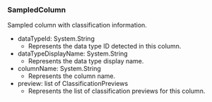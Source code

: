### SampledColumn
Sampled column with classification information.

- dataTypeId: System.String
  - Represents the data type ID detected in this column.
- dataTypeDisplayName: System.String
  - Represents the data type display name.
- columnName: System.String
  - Represents the column name.
- preview: list of ClassificationPreviews
  - Represents the list of classification previews for this column.
